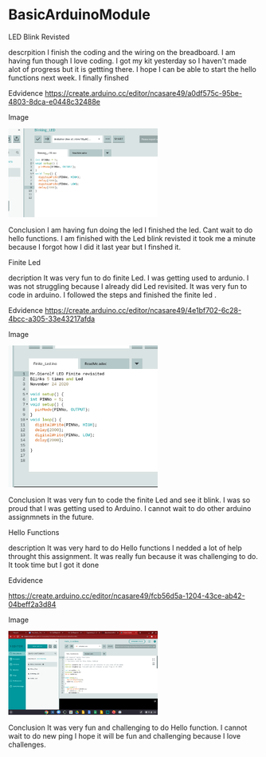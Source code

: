# BasicArduinoModule


LED Blink Revisted


descrpition
I finish the coding and the wiring on the breadboard.  I am having fun though I love coding. I got my kit yesterday so I haven't made alot of progress but it is gettting there. I hope I can be able to start the hello functions next week. I finally finshed


Edvidence
https://create.arduino.cc/editor/ncasare49/a0df575c-95be-4803-8dca-e0448c32488e



Image

<img src="Ledblinkrevisited.png" width="300">





Conclusion
I am having fun doing the led I finished the led. Cant wait to do hello functions. I am finished with the Led blink revisted it took me a minute because I forgot how I did it last year but I finshed it.




Finite Led


decription
It was very fun to do finite Led. I was getting used to ardunio. I was not struggling because I already did Led revisited. It was very fun to code in arduino. I followed the steps and finished the finite led .



Edvidence
https://create.arduino.cc/editor/ncasare49/4e1bf702-6c28-4bcc-a305-33e43217afda


Image



<img src="Finite Led.png" width="300">




Conclusion
It was very fun to code the finite Led and see it blink. I was so proud that I was getting used to Arduino. I cannot wait to do other arduino assignmnets in the future.





Hello Functions



description
It was very hard to do Hello functions I nedded a lot of help throught this assignment. It was really fun because it was challenging to do. It took time but I got it done


Edvidence

https://create.arduino.cc/editor/ncasare49/fcb56d5a-1204-43ce-ab42-04beff2a3d84




Image

<img src="Hellofunctions.png" width="300">



Conclusion
It was very fun and challenging to do Hello function. I cannot wait to do new ping I hope it will be fun and challenging because I love challenges.

